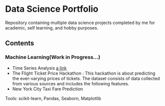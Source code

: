 # Data Science Portfolio #
Repository containing multiple data science projects completed by me for academic, self learning, and hobby purposes.

## Contents
### Machine Learning(Work in Progress...)
* Time Series Analysis [a link](https://github.com/user/repo/blob/branch/other_file.md)
* The Flight Ticket Price Hackathon : This hackathon is about predicting the ever-varying prices of tickets. The dataset consists of data collected from various sources and includes the following features.
* New York City Taxi Fare Prediction

Tools: scikit-learn, Pandas, Seaborn, Matplotlib
